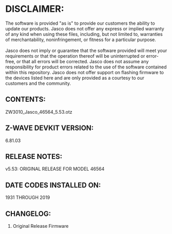 # DISCLAIMER:
The software is provided "as is" to provide our customers the ability to update our products. Jasco does not offer any express or implied warranty of any kind when using these files, including, but not limited to, warranties of merchantability, noninfringement, or fitness for a particular purpose.<br>
<br>
Jasco does not imply or guarantee that the software provided will meet your requirements or that the operation thereof will be uninterrupted or error-free, or that all errors will be corrected. Jasco does not assume any responsibility for product errors related to the use of the software contained within this repository. Jasco does not offer support on flashing firmware to the devices listed here and are only provided as a courtesy to our customers and the community.

## CONTENTS:
ZW3010_Jasco_46564_5.53.otz

## Z-WAVE DEVKIT VERSION:
6.81.03

## RELEASE NOTES:
v5.53: ORIGINAL RELEASE FOR MODEL 46564

## DATE CODES INSTALLED ON:
1931 THROUGH 2019

## CHANGELOG:
1. Original Release Firmware
